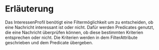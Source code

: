 # Erläuterung

Das InteressenProfil benötigt eine Filtermöglichkeit um zu entscheiden, ob eine Nachricht interessant ist oder nicht.
Dafür werden Predicates genutzt, die eine Nachricht überprüfen können, ob diese bestimmten Kriterien entsprechen oder nicht.
Die Kriterien werden in dem FilterAttribute geschrieben und dem Predicate übergeben.